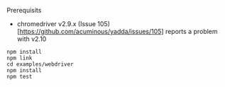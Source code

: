 Prerequisits
* chromedriver v2.9.x (Issue 105)[https://github.com/acuminous/yadda/issues/105] reports a problem with v2.10
```
npm install
npm link
cd examples/webdriver
npm install
npm test
```
